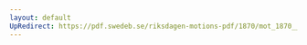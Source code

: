 ```yaml
---
layout: default
UpRedirect: https://pdf.swedeb.se/riksdagen-motions-pdf/1870/mot_1870__ak__00061.pdf
---
```


